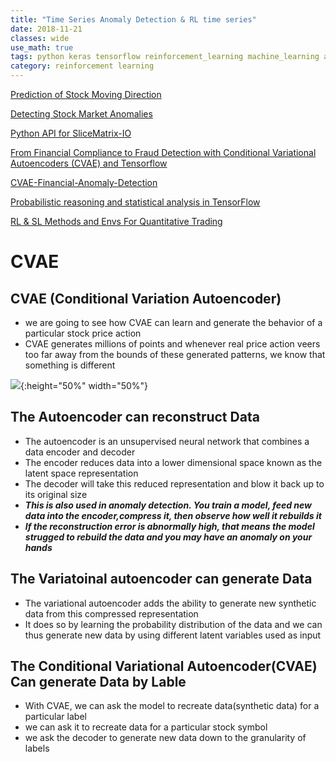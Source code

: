 ```yaml
---
title: "Time Series Anomaly Detection & RL time series"
date: 2018-11-21
classes: wide
use_math: true
tags: python keras tensorflow reinforcement_learning machine_learning anomaly pnn
category: reinforcement learning
---
```



[Prediction of Stock Moving Direction](https://github.com/aravanshad/Stock_Movement_Prediction)

[Detecting Stock Market Anomalies ](https://slicematrix.github.io/stock_market_anomalies.html)

[Python API for SliceMatrix-IO ](https://github.com/tynano/slicematrixIO-python)

[From Financial Compliance to Fraud Detection with Conditional Variational Autoencoders (CVAE) and Tensorflow](https://amunategui.github.io/cvae-in-finance/index.html)

[CVAE-Financial-Anomaly-Detection](https://github.com/amunategui/CVAE-Financial-Anomaly-Detection/blob/master/Financial%20Compliance%20and%20Fraud%20Detection%20with%20Conditional%20Variational%20Autoencoders%20%28CVAE%29%20and%20Tensorflow.ipynb)

[Probabilistic reasoning and statistical analysis in TensorFlow](https://github.com/tensorflow/probability)

[ RL & SL Methods and Envs For Quantitative Trading](https://github.com/ceruleanacg/Personae)

# CVAE

## CVAE (Conditional Variation Autoencoder)
- we are going to see how CVAE can learn and generate the behavior of a particular stock price action 
- CVAE generates millions of points and whenever real price action veers too far away from the bounds of these generated patterns, we know that something is different

![](https://amunategui.github.io/cvae-in-finance/img/autoencoder-schema.png){:height="50%" width="50%"}  

## The Autoencoder can reconstruct Data
- The autoencoder is an unsupervised neural network that combines a data encoder and decoder
- The encoder reduces data into a lower dimensional space known as the latent space representation
- The decoder will take this reduced representation and blow it back up to its original size
- ***This is also used in anomaly detection. You train a model, feed new data into the encoder,compress it, then observe how well it rebuilds it***
- ***If the reconstruction error is abnormally high, that means the model strugged to rebuild the data and you may have an anomaly on your hands***

## The Variatoinal autoencoder can generate Data
- The variational autoencoder adds the ability to generate new synthetic data from this compressed representation
- It does so by learning the probability distribution of the data and we can thus generate new data by using different latent variables used as input

## The Conditional Variational Autoencoder(CVAE) Can generate Data by Lable
- With CVAE, we can ask the model to recreate data(synthetic data) for a particular label
- we can ask it to recreate data for a particular stock symbol
- we ask the decoder to generate new data down to the granularity of labels





